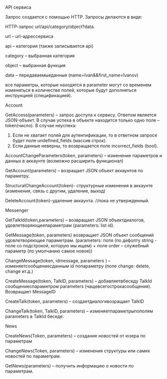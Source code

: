 API сервиса

Запрос создается с помощью HTTP. Запросы делаются в виде:

НТТР-запрос url/api/category/object?data.

url – url-адрессервиса

api – категория (также записывается api)

category – выбранная категория

object – выбранная функция

data – передаваемыеданные (name=Ivan&amp;&amp;first\_name=Ivanov)

все параметры, которые находятся в parameter могут со временем изменяться в количестве полей, которые будут дополняться инструкцией (спецификацией).

Account

GetAccess(parameters) – запрос доступа к сервису. Ответом является JSON-объект. В случае успеха в объекте находится только одно поле – token(число). В случае неуспеха:

1. Если не хватает полей для аутентификации, то в ответном запросе будет поле undefined\_fields (массив строк).
2. Если данные неверны, то возвращается поле incorrect\_fields (bool).

AccountChangeParameters(token, parameters) – изменение параметров и данных в аккаунте (возможно расширить функционал)

GetAccount(parameters) – возращает JSON объект аккаунтов по параметру.

StructuralChangeAccount(token)- структурные изменения в аккаунте (изменения, связь с другим, удаление, выход)

DeleteAccount(token)-удаление аккаунта. //пока не утвержденный.

Messenger

GetTalkId(token,parameters) – возвращает JSON объектдиалогов, удовлетворяющеепараметрам (parameters: list id).

GetMessage(token, parameters) возвращает JSON объект сообщений удовлетворяющее параметрам. (parameters: поля (по дефолту string - поле со подстрокой, которую мы ищем) + поле order – служебный параметр (по умолчанию самое новое))

ChangeMessage(token, idmessage, parameters ) – изменяетсообщениесданным id попараметру (поле change: delete, change ит.д.)

CreateMessage(token, TalkID, parameters) – добавляетвбеседу TalkId сообщениеспараметром parameters (чащевсегострокасообщения). Возвращает MessageID

CreateTalk(token, parameters) – создаетдиалогивозращает TalkID

ChangeTalk(token, TalkID, parameters) – изменяетпараметрыпополям parameters в TalkId беседе.

News

CreateNews(Token, parameters) – создание новостей от юзера по параметрам

ChangeNews(Token, parameters) – изменения структуры или самих новостей по параметрам.

GetNews(parameters) – получить информацию о новости по параметрам.